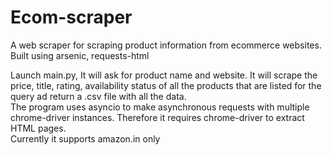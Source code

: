 # Ecom-scraper
A web scraper for scraping product information from ecommerce websites. Built using arsenic, requests-html

Launch main.py, It will ask for product name and website. It will scrape the price, title, rating, availability status of all the products that are listed for the query ad return a .csv file with all the data.  
The program uses asyncio to make asynchronous requests with multiple chrome-driver instances. Therefore it requires chrome-driver to extract HTML pages.  
Currently it supports amazon.in only
